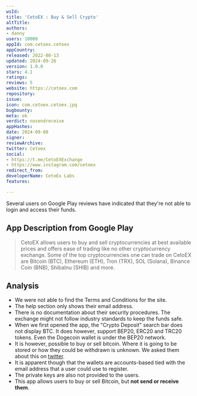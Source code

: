 ```yaml
---
wsId: 
title: 'CetoEX : Buy & Sell Crypto'
altTitle: 
authors:
- danny
users: 10000
appId: com.cetoex.cetoex
appCountry: 
released: 2022-08-13
updated: 2024-09-26
version: 1.0.0
stars: 4.1
ratings: 
reviews: 5
website: https://cetoex.com
repository: 
issue: 
icon: com.cetoex.cetoex.jpg
bugbounty: 
meta: ok
verdict: nosendreceive
appHashes: 
date: 2024-09-08
signer: 
reviewArchive: 
twitter: Cetoex
social:
- https://t.me/CetoEXExchange
- https://www.instagram.com/cetoex
redirect_from: 
developerName: CetoEx Labs
features: 

---
```


<div class="alertBox"><div>Several users on Google Play reviews have indicated that they're not able to login and access their funds. 
</div> </div>

## App Description from Google Play

> CetoEX allows users to buy and sell cryptocurrencies at best available prices and offers ease of trading like no other cryptocurrency exchange. Some of the top cryptocurrencies one can trade on CetoEX are Bitcoin (BTC), Ethereum (ETH), Tron (TRX), SOL (Solana), Binance Coin (BNB), ShibaInu (SHIB) and more.

## Analysis

- We were not able to find the Terms and Conditions for the site.
- The help section only shows their email address.
- There is no documentation about their security procedures. The exchange might not follow industry standards to keep the funds safe.
- When we first opened the app, the "Crypto Deposit" search bar does not display BTC. It does however, support BEP20, ERC20 and TRC20 tokens. Even the Dogecoin wallet is under the BEP20 network.
- It is however, possible to buy or sell bitcoin. Where it is going to be stored or how they could be withdrawn is unknown. We asked them about this on [twitter](https://twitter.com/BitcoinWalletz/status/1674242223003643904).
- It is apparent though that the wallets are accounts-based tied with the email address that a user could use to register.
- The private keys are also not provided to the users.
- This app allows users to buy or sell Bitcoin, but **not send or receive them**.
